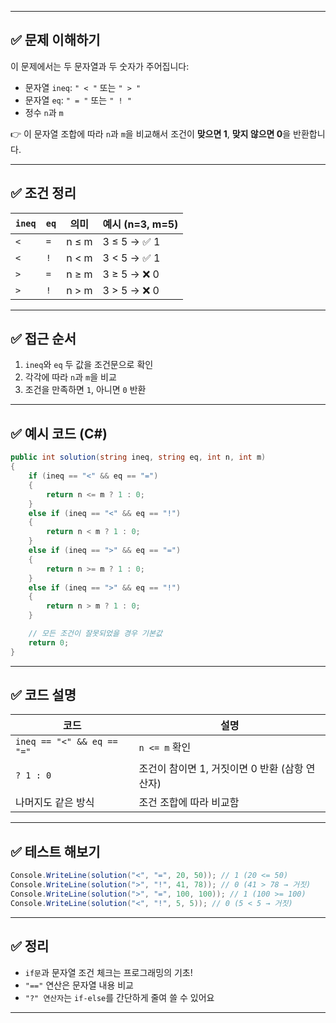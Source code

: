
---

## ✅ 문제 이해하기

이 문제에서는 두 문자열과 두 숫자가 주어집니다:

* 문자열 `ineq`: `" < "` 또는 `" > "`
* 문자열 `eq`: `" = "` 또는 `" ! "`
* 정수 `n`과 `m`

👉 이 문자열 조합에 따라 `n`과 `m`을 비교해서 조건이 **맞으면 1**, **맞지 않으면 0**을 반환합니다.

---

## ✅ 조건 정리

| `ineq` | `eq` | 의미    | 예시 (n=3, m=5) |
| ------ | ---- | ----- | ------------- |
| `<`    | `=`  | n ≤ m | 3 ≤ 5 → ✅ 1   |
| `<`    | `!`  | n < m | 3 < 5 → ✅ 1   |
| `>`    | `=`  | n ≥ m | 3 ≥ 5 → ❌ 0   |
| `>`    | `!`  | n > m | 3 > 5 → ❌ 0   |

---

## ✅ 접근 순서

1. `ineq`와 `eq` 두 값을 조건문으로 확인
2. 각각에 따라 `n`과 `m`을 비교
3. 조건을 만족하면 `1`, 아니면 `0` 반환

---

## ✅ 예시 코드 (C#)

```csharp
public int solution(string ineq, string eq, int n, int m)
{
    if (ineq == "<" && eq == "=")
    {
        return n <= m ? 1 : 0;
    }
    else if (ineq == "<" && eq == "!")
    {
        return n < m ? 1 : 0;
    }
    else if (ineq == ">" && eq == "=")
    {
        return n >= m ? 1 : 0;
    }
    else if (ineq == ">" && eq == "!")
    {
        return n > m ? 1 : 0;
    }

    // 모든 조건이 잘못되었을 경우 기본값
    return 0;
}
```

---

## ✅ 코드 설명

| 코드                         | 설명                            |
| -------------------------- | ----------------------------- |
| `ineq == "<" && eq == "="` | `n <= m` 확인                   |
| `? 1 : 0`                  | 조건이 참이면 1, 거짓이면 0 반환 (삼항 연산자) |
| 나머지도 같은 방식                 | 조건 조합에 따라 비교함                 |

---

## ✅ 테스트 해보기

```csharp
Console.WriteLine(solution("<", "=", 20, 50)); // 1 (20 <= 50)
Console.WriteLine(solution(">", "!", 41, 78)); // 0 (41 > 78 → 거짓)
Console.WriteLine(solution(">", "=", 100, 100)); // 1 (100 >= 100)
Console.WriteLine(solution("<", "!", 5, 5)); // 0 (5 < 5 → 거짓)
```

---

## ✅ 정리

* `if문`과 문자열 조건 체크는 프로그래밍의 기초!
* `"=="` 연산은 문자열 내용 비교
* `"?" 연산자`는 `if-else`를 간단하게 줄여 쓸 수 있어요

---
